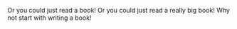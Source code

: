 Or you could just read a book!
Or you could just read a really big book!
Why not start with writing a book!

